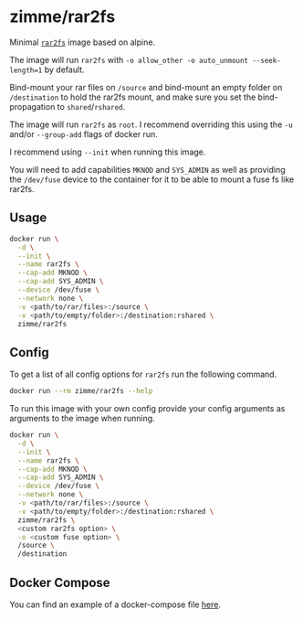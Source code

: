 # zimme/rar2fs

Minimal [`rar2fs`] image based on alpine.

The image will run `rar2fs` with `-o allow_other -o auto_unmount
--seek-length=1` by default.

Bind-mount your rar files on `/source` and bind-mount an empty folder on
`/destination` to hold the rar2fs mount, and make sure you set the
bind-propagation to `shared`/`rshared`.

The image will run `rar2fs` as `root`. I recommend overriding this
using the `-u` and/or `--group-add` flags of docker run.

I recommend using `--init` when running this image.

You will need to add capabilities `MKNOD` and `SYS_ADMIN` as well as
providing the `/dev/fuse` device to the container for it to be able to
mount a fuse fs like rar2fs.

## Usage

```sh
docker run \
  -d \
  --init \
  --name rar2fs \
  --cap-add MKNOD \
  --cap-add SYS_ADMIN \
  --device /dev/fuse \
  --network none \
  -v <path/to/rar/files>:/source \
  -v <path/to/empty/folder>:/destination:rshared \
  zimme/rar2fs
```

## Config

To get a list of all config options for `rar2fs` run the following
command.

```sh
docker run --rm zimme/rar2fs --help
```

To run this image with your own config provide your config arguments as
arguments to the image when running.

```sh
docker run \
  -d \
  --init \
  --name rar2fs \
  --cap-add MKNOD \
  --cap-add SYS_ADMIN \
  --device /dev/fuse \
  --network none \
  -v <path/to/rar/files>:/source \
  -v <path/to/empty/folder>:/destination:rshared \
  zimme/rar2fs \
  <custom rar2fs option> \
  -o <custom fuse option> \
  /source \
  /destination
```

## Docker Compose

You can find an example of a docker-compose file [here][docker-compose.yml].

[docker-compose.yml]: https://github.com/zimme/docker-rar2fs/blob/master/docker-compose.example.yml
[`rar2fs`]: https://github.com/hasse69/rar2fs
